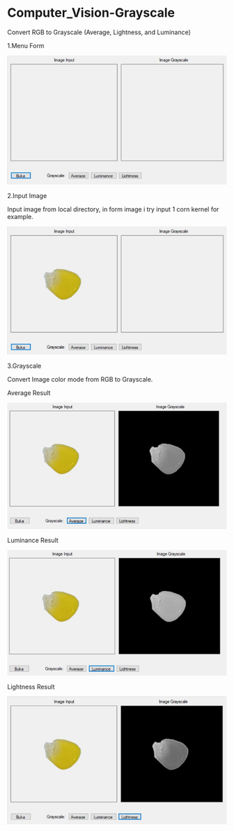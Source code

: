 # Computer_Vision-Grayscale
Convert RGB to Grayscale (Average, Lightness, and Luminance)




1.Menu Form

<img src="https://github.com/alfin1998/Computer_Vision-Grayscale/blob/master/Form.jpg" />

2.Input Image

Input image from local directory, in form image i try input 1 corn kernel for example.

<img src="https://github.com/alfin1998/Computer_Vision-Grayscale/blob/master/Input.jpg" />

3.Grayscale

Convert Image color mode from RGB to Grayscale.

Average Result

<img src="https://github.com/alfin1998/Computer_Vision-Grayscale/blob/master/Average.jpg" />

Luminance Result

<img src = "https://github.com/alfin1998/Computer_Vision-Grayscale/blob/master/Luminance.jpg" />

Lightness Result

<img src = "https://github.com/alfin1998/Computer_Vision-Grayscale/blob/master/Lightness.jpg" />
